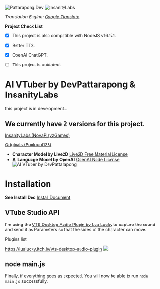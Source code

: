 ![Pattarapong.Dev](https://github.com/ponlponl123/AIVTuber/blob/main/img/PattarapongDev.png)
![InsanityLabs](https://github.com/InsanityLabs/AIVTuber/blob/main/img/Insanity%20Labs.png)

*Translation Engine: [Google Translate](https://translate.google.com/)*

**Project Check List**
- [x]  This project is also compatible with NodeJS v16.17.1.

- [x]  Better TTS.
- [x]  OpenAI ChatGPT.
- [ ]  This project is outdated.

# AI VTuber by DevPattarapong & InsanityLabs 
this project is in development...

## We currently have 2 versions for this project.
[InsanityLabs (NovaPlayzGames)](https://github.com/ponlponl123/-Prototype-AIVTuber/tree/NovaPlayzGames)

[Originals (Ponlponl123)](https://github.com/ponlponl123/-Prototype-AIVTuber/tree/originals)


* **Character Model by Live2D**
[Live2D Free Material License](https://www.live2d.jp/en/terms/live2d-free-material-license-agreement/)
* **AI Language Model by OpenAI**
[OpenAI Node License](https://github.com/openai/openai-node/blob/master/LICENSE)
![AI VTuber by DevPattarapong](https://github.com/ponlponl123/AIVTuber/blob/main/img/Screenshot.png)

# Installation
**See Install Doc**
[Install Document](https://github.com/InsanityLabs/AIVTuber/blob/main/INSTALL.md)

## VTube Studio API
I'm using the [VTS Desktop Audio Plugin by Lua Lucky](https://lualucky.itch.io/vts-desktop-audio-plugin) to capture the sound and send it as Parameters so that the sides of the character can move.

[Plugins list](https://github.com/DenchiSoft/VTubeStudio)

https://lualucky.itch.io/vts-desktop-audio-plugin
![](https://github.com/ponlponl123/AIVTuber/blob/main/img/Screenshot%202023-01-23%20165939.png)

## node main.js
Finally, if everything goes as expected. You will now be able to run `node main.js` successfully. 
